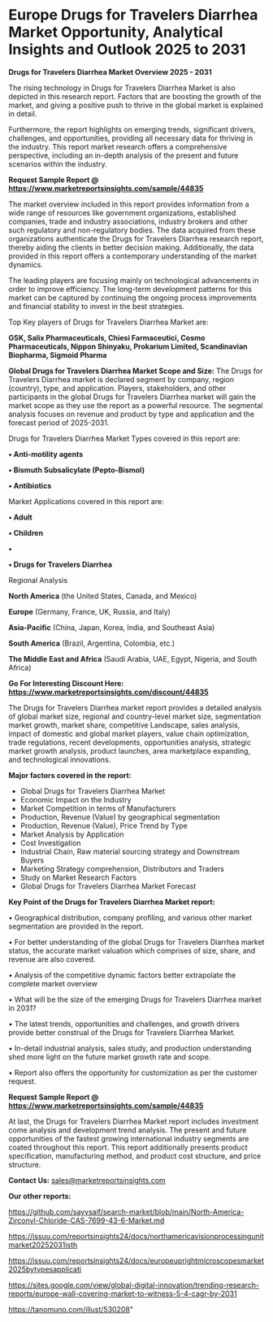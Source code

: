 # Europe Drugs for Travelers Diarrhea Market Opportunity, Analytical Insights and Outlook 2025 to 2031

<Strong> Drugs for Travelers Diarrhea Market Overview 2025 - 2031</strong>

The rising technology in Drugs for Travelers Diarrhea Market is also depicted in this research report. Factors that are boosting the growth of the market, and giving a positive push to thrive in the global market is explained in detail.

Furthermore, the report highlights on emerging trends, significant drivers, challenges, and opportunities, providing all necessary data for thriving in the industry. This report market research offers a comprehensive perspective, including an in-depth analysis of the present and future scenarios within the industry.

<strong>Request Sample Report @ <a href=https://www.marketreportsinsights.com/sample/44835>https://www.marketreportsinsights.com/sample/44835</a></strong>

The market overview included in this report provides information from a wide range of resources like government organizations, established companies, trade and industry associations, industry brokers and other such regulatory and non-regulatory bodies. The data acquired from these organizations authenticate the Drugs for Travelers Diarrhea research report, thereby aiding the clients in better decision making. Additionally, the data provided in this report offers a contemporary understanding of the market dynamics.

The leading players are focusing mainly on technological advancements in order to improve efficiency. The long-term development patterns for this market can be captured by continuing the ongoing process improvements and financial stability to invest in the best strategies.

Top Key players of Drugs for Travelers Diarrhea Market are:

<strong>GSK, Salix Pharmaceuticals, Chiesi Farmaceutici, Cosmo Pharmaceuticals, Nippon Shinyaku, Prokarium Limited, Scandinavian Biopharma, Sigmoid Pharma</strong>

<strong><b>Global Drugs for Travelers Diarrhea Market Scope and Size:</b></strong>
The Drugs for Travelers Diarrhea market is declared segment by company, region (country), type, and application. Players, stakeholders, and other participants in the global Drugs for Travelers Diarrhea market will gain the market scope as they use the report as a powerful resource. The segmental analysis focuses on revenue and product by type and application and the forecast period of 2025-2031.

Drugs for Travelers Diarrhea Market Types covered in this report are:

<strong>•  Anti-motility agents

•  Bismuth Subsalicylate (Pepto-Bismol)

•  Antibiotics</strong>

Market Applications covered in this report are:

<strong>•  Adult

•  Children

•  

•  Drugs for Travelers Diarrhea</strong> 

Regional Analysis

<strong>North America</strong> (the United States, Canada, and Mexico)

<strong>Europe</strong> (Germany, France, UK, Russia, and Italy)

<strong>Asia-Pacific</strong> (China, Japan, Korea, India, and Southeast Asia)

<strong>South America</strong> (Brazil, Argentina, Colombia, etc.)

<strong>The Middle East and Africa</strong> (Saudi Arabia, UAE, Egypt, Nigeria, and South Africa)

<strong>Go For Interesting Discount Here: <a href=https://www.marketreportsinsights.com/discount/44835>https://www.marketreportsinsights.com/discount/44835</a></strong>

The Drugs for Travelers Diarrhea market report provides a detailed analysis of global market size, regional and country-level market size, segmentation market growth, market share, competitive Landscape, sales analysis, impact of domestic and global market players, value chain optimization, trade regulations, recent developments, opportunities analysis, strategic market growth analysis, product launches, area marketplace expanding, and technological innovations.

<strong><b>Major factors covered in the report:</b></strong>
<ul>
  <li>Global Drugs for Travelers Diarrhea Market </li>
  <li>Economic Impact on the Industry</li>
  <li>Market Competition in terms of Manufacturers</li>
  <li>Production, Revenue (Value) by geographical segmentation</li>
  <li>Production, Revenue (Value), Price Trend by Type</li>
  <li>Market Analysis by Application</li>
  <li>Cost Investigation</li>
  <li>Industrial Chain, Raw material sourcing strategy and Downstream Buyers</li>
  <li>Marketing Strategy comprehension, Distributors and Traders</li>
  <li>Study on Market Research Factors</li>
  <li>Global Drugs for Travelers Diarrhea Market Forecast</li>
</ul>

<strong><b>Key Point of the Drugs for Travelers Diarrhea Market report:</b></strong>

• Geographical distribution, company profiling, and various other market segmentation are provided in the report.

• For better understanding of the global Drugs for Travelers Diarrhea market status, the accurate market valuation which comprises of size, share, and revenue are also covered.

• Analysis of the competitive dynamic factors better extrapolate the complete market overview

• What will be the size of the emerging Drugs for Travelers Diarrhea market in 2031?

• The latest trends, opportunities and challenges, and growth drivers provide better construal of the Drugs for Travelers Diarrhea Market.

• In-detail industrial analysis, sales study, and production understanding shed more light on the future market growth rate and scope.

• Report also offers the opportunity for customization as per the customer request.

<strong>Request Sample Report @ <a href=https://www.marketreportsinsights.com/sample/44835>https://www.marketreportsinsights.com/sample/44835</a></strong>

At last, the Drugs for Travelers Diarrhea Market report includes investment come analysis and development trend analysis. The present and future opportunities of the fastest growing international industry segments are coated throughout this report. This report additionally presents product specification, manufacturing method, and product cost structure, and price structure.

<strong>Contact Us:</strong>
sales@marketreportsinsights.com

<strong>Our other reports:</strong>

<a href=https://github.com/sayysaif/search-market/blob/main/North-America-Zirconyl-Chloride-CAS-7699-43-6-Market.md>https://github.com/sayysaif/search-market/blob/main/North-America-Zirconyl-Chloride-CAS-7699-43-6-Market.md</a>

<a href=https://issuu.com/reportsinsights24/docs/northamericavisionprocessingunitmarket20252031isth>https://issuu.com/reportsinsights24/docs/northamericavisionprocessingunitmarket20252031isth</a>

<a href=https://issuu.com/reportsinsights24/docs/europeuprightmicroscopesmarket2025bytypesapplicati>https://issuu.com/reportsinsights24/docs/europeuprightmicroscopesmarket2025bytypesapplicati</a>

<a href=https://sites.google.com/view/global-digital-innovation/trending-research-reports/europe-wall-covering-market-to-witness-5-4-cagr-by-2031>https://sites.google.com/view/global-digital-innovation/trending-research-reports/europe-wall-covering-market-to-witness-5-4-cagr-by-2031</a>

<a href=https://tanomuno.com/illust/530208>https://tanomuno.com/illust/530208</a>"
